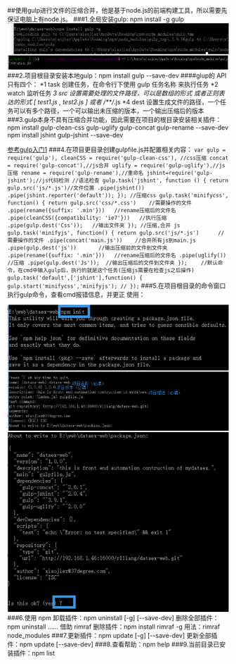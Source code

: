 ##使用gulp进行文件的压缩合并，他是基于node.js的前端构建工具，所以需要先保证电脑上有node.js。
###1.全局安装gulp:   npm install -g gulp
  ![gulp安装](https://github.com/catherinezhxj/ProblemSolvingIdeas/blob/master/resources/gulp001.png?raw=true)  
  ![gulp安装](https://github.com/catherinezhxj/ProblemSolvingIdeas/blob/master/resources/gulp002.png?raw=true)  
###2.项目根目录安装本地gulp：npm install gulp --save-dev
  ####glup的 API 只有四个：
    *1 task 创建任务，在命令行下使用 gulp 任务名称 来执行任务
    *2 watch 监听任务
    *3 src 设置需要处理的文件路径，可以是数组的形式 或者正则表达的形式
     [ test1.js , test2.js ]     或者  /**/*.js
    *4 dest 设置生成文件的路径，一个任务可以有多个路径，一个可以输出未压缩的版本，一个输出压缩后的版本
###3.gulp本身不具有压缩合并功能，因此需要在项目的根目录安装相关插件：
  npm install gulp-clean-css gulp-uglify gulp-concat gulp-rename --save-dev
  npm install jshint gulp-jshint --save-dev
  
  [参考gulp入门1](https://segmentfault.com/a/1190000002698606)
###4.在项目更目录创建gulpfile.js并配置相关内容：
`var gulp = require('gulp'),
    cleanCSS = require('gulp-clean-css'), //css压缩
    concat = require('gulp-concat'),//js合并
    uglify = require('gulp-uglify'),//js压缩
    rename = require('gulp-rename'),//重命名
    jshint=require('gulp-jshint');//js代码检测
    //语法检查
    gulp.task('jshint', function () {
      return gulp.src('js/*.js')//文件位置
            .pipe(jshint())
            .pipe(jshint.reporter('default'));
            });
    //压缩css
    gulp.task('minifycss', function() {
        return gulp.src('css/*.css')    //需要操作的文件
            .pipe(rename({suffix: '.min'}))   //rename压缩后的文件名
            .pipe(cleanCSS({compatibility: 'ie7'}))   //执行压缩
            .pipe(gulp.dest('Css'));   //输出文件夹
    });
    //压缩,合并 js
    gulp.task('minifyjs', function() {
        return gulp.src('js/*.js')      //需要操作的文件
            .pipe(concat('main.js'))    //合并所有js到main.js
            .pipe(gulp.dest('js'))       //输出压缩前的文件到文件夹
            .pipe(rename({suffix: '.min'}))   //rename压缩后的文件名
            .pipe(uglify())    //压缩
            .pipe(gulp.dest('Js'));  //输出压缩后的文件到文件夹
    });
　　//默认命令，在cmd中输入gulp后，执行的就是这个任务(压缩js需要在检查js之后操作)
    gulp.task('default',['jshint'],function() {
        gulp.start('minifycss','minifyjs'); //
});`
###5.在项目根目录的命令窗口执行gulp命令，查看cmd报错信息，并更正
  使用：
  
  ![gulp安装](https://github.com/catherinezhxj/ProblemSolvingIdeas/blob/master/resources/gulp003.png?raw=true)  
  ![gulp安装](https://github.com/catherinezhxj/ProblemSolvingIdeas/blob/master/resources/gulp004.png?raw=true)  
  ![gulp安装](https://github.com/catherinezhxj/ProblemSolvingIdeas/blob/master/resources/gulp005.png?raw=true)  
###6.使用 npm 卸载插件：npm uninstall <name> [-g] [--save-dev]
删除全部插件：npm uninstall <name1> <name2> ......
借助 rimraf 删除插件：npm install rimraf -g 用法：rimraf node_modules
###7.更新插件：npm update <name> [-g] [--save-dev]
更新全部插件：npm update [--save-dev]
###8.查看帮助：npm help
###9.当前目录已安装插件：npm list
